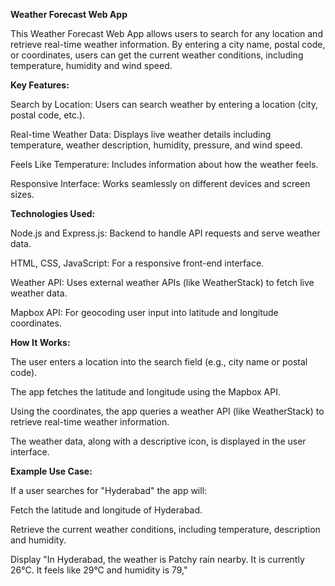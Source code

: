 **Weather Forecast Web App**

This Weather Forecast Web App allows users to search for any location and retrieve real-time weather information.
By entering a city name, postal code, or coordinates, users can get the current weather conditions, including temperature, humidity and wind speed.

**Key Features:**

Search by Location: Users can search weather by entering a location (city, postal code, etc.).

Real-time Weather Data: Displays live weather details including temperature, weather description, humidity, pressure, and wind speed.

Feels Like Temperature: Includes information about how the weather feels.

Responsive Interface: Works seamlessly on different devices and screen sizes.

**Technologies Used:**

Node.js and Express.js: Backend to handle API requests and serve weather data.

HTML, CSS, JavaScript: For a responsive front-end interface.

Weather API: Uses external weather APIs (like WeatherStack) to fetch live weather data.

Mapbox API: For geocoding user input into latitude and longitude coordinates.

**How It Works:**

The user enters a location into the search field (e.g., city name or postal code).

The app fetches the latitude and longitude using the Mapbox API.

Using the coordinates, the app queries a weather API (like WeatherStack) to retrieve real-time weather information.

The weather data, along with a descriptive icon, is displayed in the user interface.

**Example Use Case:**

If a user searches for "Hyderabad" the app will:

Fetch the latitude and longitude of Hyderabad.

Retrieve the current weather conditions, including temperature, description and humidity.

Display "In Hyderabad, the weather is Patchy rain nearby. It is currently 26°C. It feels like 29°C and humidity is 79,"

